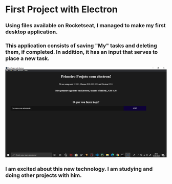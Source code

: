# First Project with Electron
### Using files available on Rocketseat, I managed to make my first desktop application.
### This application consists of saving "My" tasks and deleting them, if completed. In addition, it has an input that serves to place a new task.

![Application interface image](./README/Imagem.png)

### I am excited about this new technology. I am studying and doing other projects with him.